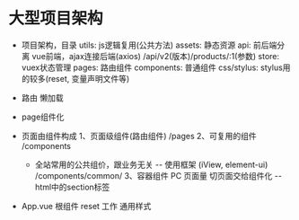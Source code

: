 # 大型项目架构

- 项目架构，目录
  utils: js逻辑复用(公共方法)
  assets: 静态资源
  api: 前后端分离
    vue前端，ajax连接后端(axios)
    /api/v2(版本)/products/:1(参数)
  store: vuex状态管理
  pages: 路由组件
  components: 普通组件
  css/stylus: stylus用的较多(reset, 变量声明文件等)

- 路由
  懒加载
- page组件化
- 页面由组件构成
  1、页面级组件(路由组件)  /pages
  2、可复用的组件   /components
  - 全站常用的公共组价，跟业务无关 -- 使用框架 (iView, element-ui)
    /components/common/
  3、容器组件
    PC 页面量 切页面交给组件化 -- html中的section标签
- App.vue 根组件 reset 工作 通用样式
